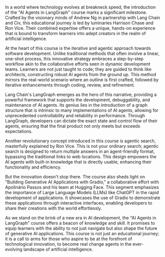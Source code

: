 In a world where technology evolves at breakneck speed, the introduction of the "AI Agents in LangGraph" course marks a significant milestone. Crafted by the visionary minds of Andrew Ng in partnership with Lang Chain and Civ, this educational journey is led by luminaries Harrison Chase and Ron Vice. Their combined expertise offers a unique, hands-on experience that is bound to transform learners into adept creators in the realm of artificial intelligence.

At the heart of this course is the iterative and agentic approach towards software development. Unlike traditional methods that often involve a linear, one-shot process, this innovative strategy embraces a step-by-step workflow akin to the collaborative efforts seen in dynamic development teams. Learners are not just taught to code; they are guided to think like architects, constructing robust AI agents from the ground up. This method mirrors the real-world scenario where an outline is first crafted, followed by iterative enhancements through coding, review, and refinement. 

Lang Chain's LangGraph emerges as the hero of this narrative, providing a powerful framework that supports the development, debuggability, and maintenance of AI agents. Its genius lies in the introduction of a graph structure that is intrinsic to many implementations of AI agents, allowing for unprecedented controllability and reliability in performance. Through LangGraph, developers can dictate the exact state and control flow of their agents, ensuring that the final product not only meets but exceeds expectations.

Another revolutionary concept introduced in this course is agentic search, masterfully explained by Ron Vice. This is not your ordinary search; agentic search is designed to return multiple answers in an agent-friendly format, bypassing the traditional links to web locations. This design empowers the AI agents with built-in knowledge that is directly usable, enhancing their functionality and efficiency.

But the innovation doesn't stop there. The course also sheds light on "Building Generative AI Applications with Gradio," a collaborative effort with Apolinário Passos and his team at Hugging Face. This segment emphasizes the importance of Large Language Models (LLMs) like ChatGPT in the rapid development of applications. It showcases the use of Gradio to demonstrate these applications through interactive interfaces, enabling developers to share their creations with the world effortlessly.

As we stand on the brink of a new era in AI development, the "AI Agents in LangGraph" course offers a beacon of knowledge and skill. It promises to equip learners with the ability to not just navigate but also shape the future of generative AI applications. This course is not just an educational journey; it is a call to arms for those who aspire to be at the forefront of technological innovation, to become real change agents in the ever-evolving landscape of artificial intelligence.